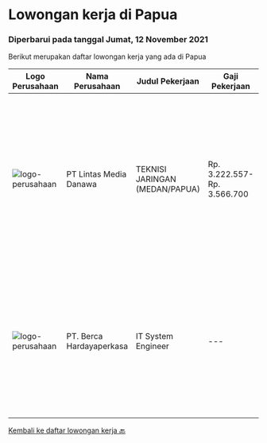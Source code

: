 
  # Lowongan kerja di Papua

  ### Diperbarui pada tanggal Jumat, 12 November 2021

  Berikut merupakan daftar lowongan kerja yang ada di Papua

  |Logo Perusahaan | Nama Perusahaan | Judul Pekerjaan | Gaji Pekerjaan | Lokasi | Deskripsi | Tanggal diunggah | Pranala |
  | -------------- | --------------- | --------------- | --------- | --------- | -------------- | ------- | ----------- |
  |![logo-perusahaan](https://image-service-cdn.seek.com.au/4cc5b4edd8a09fb41741a122f57ee79a81b9a89e/ee4dce1061f3f616224767ad58cb2fc751b8d2dc)|PT Lintas Media Danawa|TEKNISI JARINGAN (MEDAN/PAPUA)|Rp. 3.222.557-Rp. 3.566.700|Sumatera Utara|Kualifikasi: Usia maksimum saat melamar adalah 26 tahun Lulusan SMK/D3/S1 (Teknik elektro, informatika, ilmu computer) dan sejenisnya Minimal memiliki...|Jumat, 05 November 2021|https://www.jobstreet.co.id/id/job/teknisi-jaringan-medan-papua-3680160?token=0~e6fd80d6-fcf0-4511-9d8e-b8c03ee81c83&sectionRank=1&jobId=jobstreet-id-job-3680160|
|![logo-perusahaan](https://image-service-cdn.seek.com.au/0c900ac2b5b1a2cf9bee651ce5d069e68ff14c92/ee4dce1061f3f616224767ad58cb2fc751b8d2dc)|PT. Berca Hardayaperkasa|IT System Engineer|---|Papua|Description: Monitoring and managing all installed systems and infrastructure Handle windows server 2008 Handle server email, LAN, Wireless Access...|Jumat, 05 November 2021|https://www.jobstreet.co.id/id/job/it-system-engineer-3670115?token=0~e6fd80d6-fcf0-4511-9d8e-b8c03ee81c83&sectionRank=2&jobId=jobstreet-id-job-3670115|


  [Kembali ke daftar lowongan kerja 🔙](../README.md#daftar-lowongan-kerja)
  